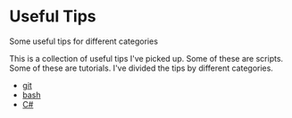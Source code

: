 # Useful Tips

Some useful tips for different categories

This is a collection of useful tips I've picked up.
Some of these are scripts. Some of these are tutorials.
I've divided the tips by different categories.

- [git](/git)
- [bash](/bash)
- [C#](/c#)
